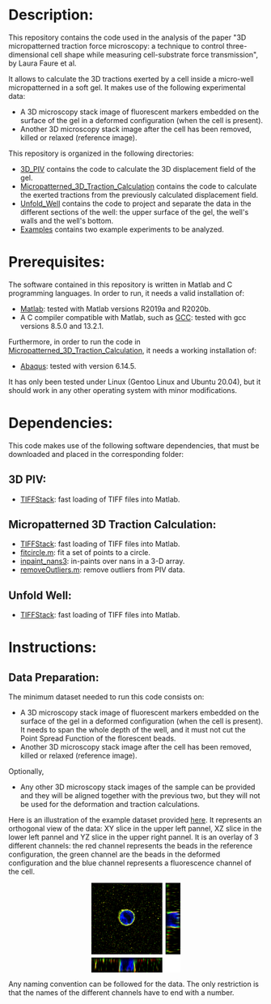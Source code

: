 # Description:

This repository contains the code used in the analysis of the paper "3D micropatterned traction force microscopy: a technique to control three-dimensional cell shape while measuring cell-substrate force transmission", by Laura Faure et al.

It allows to calculate the 3D tractions exerted by a cell inside a micro-well micropatterned in a soft gel. It makes use of the following experimental data: 

  * A 3D microscopy stack image of fluorescent markers embedded on the surface of the gel in a deformed configuration (when the cell is present).
  * Another 3D microscopy stack image after the cell has been removed, killed or relaxed (reference image).

This repository is organized in the following directories:

  * [3D_PIV](https://github.com/xt-prc-lab/3D_Micropatterned_Traction_Force_Microscopy/tree/main/3D_PIV) contains the code to calculate the 3D displacement field of the gel.
  * [Micropatterned_3D_Traction_Calculation](https://github.com/xt-prc-lab/3D_Micropatterned_Traction_Force_Microscopy/tree/main/Micropatterned_3D_Traction_Calculation) contains the code to calculate the exerted tractions from the previously calculated displacement field.
  * [Unfold_Well](https://github.com/xt-prc-lab/3D_Micropatterned_Traction_Force_Microscopy/tree/main/Unfold_Well) contains the code to project and separate the data in the different sections of the well: the upper surface of the gel, the well's walls and the well's bottom.
  * [Examples](https://github.com/xt-prc-lab/3D_Micropatterned_Traction_Force_Microscopy/tree/main/Examples) contains two example experiments to be analyzed.

# Prerequisites:

The software contained in this repository is written in Matlab and C programming languages. In order to run, it needs a valid installation of:

 * [Matlab](https://www.mathworks.com/products/matlab.html): tested with Matlab versions R2019a and R2020b.
 * A C compiler compatible with Matlab, such as [GCC](https://gcc.gnu.org/): tested with gcc versions 8.5.0 and 13.2.1.

Furthermore, in order to run the code in [Micropatterned_3D_Traction_Calculation](https://github.com/xt-prc-lab/3D_Micropatterned_Traction_Force_Microscopy/tree/main/Micropatterned_3D_Traction_Calculation), it needs a working installation of:
 * [Abaqus](https://www.3ds.com/es/productos-y-servicios/simulia/productos/abaqus/): tested with version 6.14.5.

It has only been tested under Linux (Gentoo Linux and Ubuntu 20.04), but it should work in any other operating system with minor modifications.

# Dependencies:

This code makes use of the following software dependencies, that must be downloaded and placed in the corresponding folder:

## 3D PIV:

  * [TIFFStack](https://github.com/DylanMuir/TIFFStack): fast loading of TIFF files into Matlab.

## Micropatterned 3D Traction Calculation:

  * [TIFFStack](https://github.com/DylanMuir/TIFFStack): fast loading of TIFF files into Matlab.
  * [fitcircle.m](https://www.mathworks.com/matlabcentral/fileexchange/15060-fitcircle-m): fit a set of points to a circle.
  * [inpaint_nans3](https://www.mathworks.com/matlabcentral/fileexchange/21214-inpainting-nan-elements-in-3-d): in-paints over nans in a 3-D array.
  * [removeOutliers.m](https://github.com/FranckLab/FIDVC/blob/master/Matlab%20Code/removeOutliers.m): remove outliers from PIV data.

## Unfold Well:

  * [TIFFStack](https://github.com/DylanMuir/TIFFStack): fast loading of TIFF files into Matlab.

# Instructions:

## Data Preparation:

The minimum dataset needed to run this code consists on:

  * A 3D microscopy stack image of fluorescent markers embedded on the surface of the gel in a deformed configuration (when the cell is present). It needs to span the whole depth of the well, and it must not cut the Point Spread Function of the florescent beads.
  * Another 3D microscopy stack image after the cell has been removed, killed or relaxed (reference image).

Optionally, 

  * Any other 3D microscopy stack images of the sample can be provided and they will be aligned together with the previous two, but they will not be used for the deformation and traction calculations.

Here is an illustration of the example dataset provided [here](https://github.com/xt-prc-lab/3D_Micropatterned_Traction_Force_Microscopy/tree/main/Examples/Data/220412). It represents an orthogonal view of the data: XY slice in the upper left pannel, XZ slice in the lower left pannel and YZ slice in the upper right pannel. It is an overlay of 3 different channels: the red channel represents the beads in the reference configuration, the green channel are the beads in the deformed configuration and the blue channel represents a fluorescence channel of the cell.

<p align="center">
<img src="https://github.com/xt-prc-lab/3D_Micropatterned_Traction_Force_Microscopy/blob/main/Images/Example_Orthogonal_Views.png" alt="Orthogonal_Views_of_Raw_Data" align="center" width=35%>
</p>

Any naming convention can be followed for the data. The only restriction is that the names of the different channels have to end with a number.
